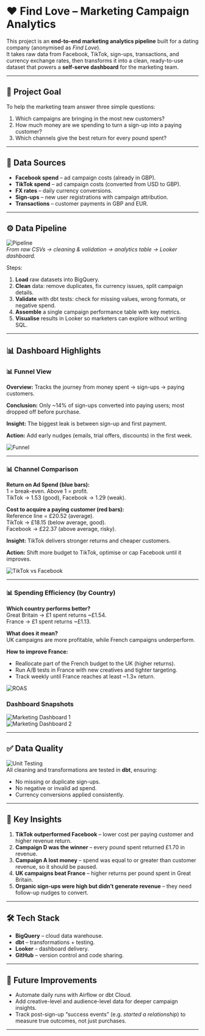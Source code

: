 # ❤️ Find Love – Marketing Campaign Analytics 

This project is an **end-to-end marketing analytics pipeline** built for a dating company (anonymised as *Find Love*).  
It takes raw data from Facebook, TikTok, sign-ups, transactions, and currency exchange rates, then transforms it into a clean, ready-to-use dataset that powers a **self-serve dashboard** for the marketing team.  

---

## 🎯 Project Goal
To help the marketing team answer three simple questions:
1. Which campaigns are bringing in the most new customers?  
2. How much money are we spending to turn a sign-up into a paying customer?  
3. Which channels give the best return for every pound spent?  

---

## 📂 Data Sources
- **Facebook spend** – ad campaign costs (already in GBP).  
- **TikTok spend** – ad campaign costs (converted from USD to GBP).  
- **FX rates** – daily currency conversions.  
- **Sign-ups** – new user registrations with campaign attribution.  
- **Transactions** – customer payments in GBP and EUR.  

---

## ⚙️ Data Pipeline
![Pipeline](images/pipeline.png)  
*From raw CSVs → cleaning & validation → analytics table → Looker dashboard.*  

Steps:
1. **Load** raw datasets into BigQuery.  
2. **Clean** data: remove duplicates, fix currency issues, split campaign details.  
3. **Validate** with dbt tests: check for missing values, wrong formats, or negative spend.  
4. **Assemble** a single campaign performance table with key metrics.  
5. **Visualise** results in Looker so marketers can explore without writing SQL.  

---

## 📊 Dashboard Highlights

### 📊 Funnel View  

**Overview:** Tracks the journey from money spent → sign-ups → paying customers.  

**Conclusion:** Only ~14% of sign-ups converted into paying users; most dropped off before purchase.  

**Insight:** The biggest leak is between sign-up and first payment.  

**Action:** Add early nudges (emails, trial offers, discounts) in the first week.  

![Funnel](images/Funnel.png)  

---

### 📊 Channel Comparison  

**Return on Ad Spend (blue bars):**  
1 = break-even. Above 1 = profit.  
TikTok → 1.53 (good), Facebook → 1.29 (weak).  

**Cost to acquire a paying customer (red bars):**  
Reference line = £20.52 (average).  
TikTok → £18.15 (below average, good).  
Facebook → £22.37 (above average, risky).  

**Insight:** TikTok delivers stronger returns and cheaper customers.  

**Action:** Shift more budget to TikTok, optimise or cap Facebook until it improves.  

![TikTok vs Facebook](images/tiktok_vs_fb.png)  

---

### 📊 Spending Efficiency (by Country)  

**Which country performs better?**  
Great Britain → £1 spent returns ~£1.54.  
France → £1 spent returns ~£1.13.  

**What does it mean?**  
UK campaigns are more profitable, while French campaigns underperform.  

**How to improve France:**  
- Reallocate part of the French budget to the UK (higher returns).  
- Run A/B tests in France with new creatives and tighter targeting.  
- Track weekly until France reaches at least ~1.3× return.  

![ROAS](images/roas.png)  


### Dashboard Snapshots
![Marketing Dashboard 1](images/Marketing_dashboard_1.jpg)  
![Marketing Dashboard 2](images/Marketing_dashboard_2.jpg)  

---

## ✅ Data Quality
![Unit Testing](images/Unit-testing-Page-2.jpg)  
All cleaning and transformations are tested in **dbt**, ensuring:
- No missing or duplicate sign-ups.  
- No negative or invalid ad spend.  
- Currency conversions applied consistently.  

---

## 🔑 Key Insights
1. **TikTok outperformed Facebook** – lower cost per paying customer and higher revenue return.  
2. **Campaign D was the winner** – every pound spent returned £1.70 in revenue.  
3. **Campaign A lost money** – spend was equal to or greater than customer revenue, so it should be paused.  
4. **UK campaigns beat France** – higher returns per pound spent in Great Britain.  
5. **Organic sign-ups were high but didn’t generate revenue** – they need follow-up nudges to convert.  

---

## 🛠️ Tech Stack
- **BigQuery** – cloud data warehouse.  
- **dbt** – transformations + testing.  
- **Looker** – dashboard delivery.  
- **GitHub** – version control and code sharing.  

---

## 🚀 Future Improvements
- Automate daily runs with Airflow or dbt Cloud.  
- Add creative-level and audience-level data for deeper campaign insights.  
- Track post-sign-up “success events” (e.g. *started a relationship*) to measure true outcomes, not just purchases.  

---
